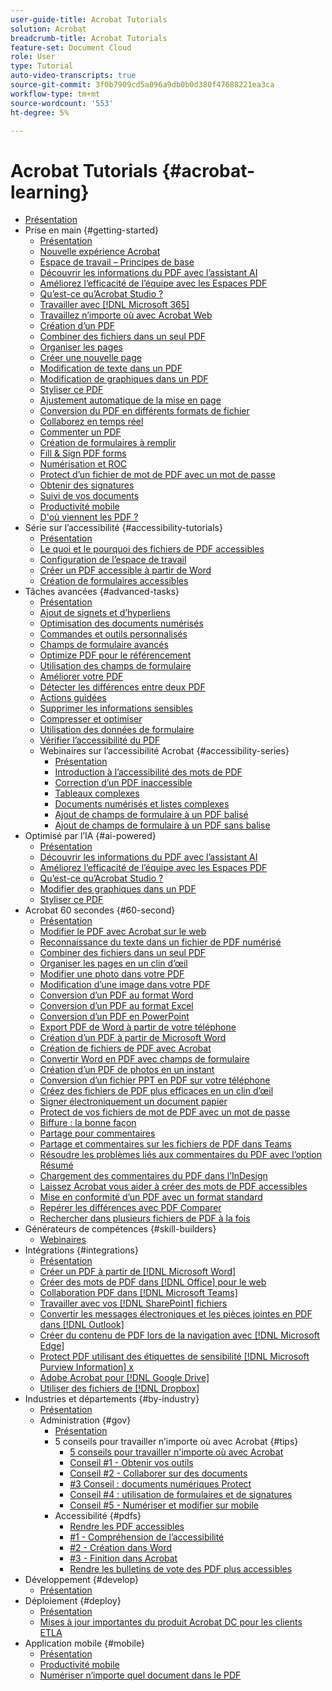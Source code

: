 ```yaml
---
user-guide-title: Acrobat Tutorials
solution: Acrobat
breadcrumb-title: Acrobat Tutorials
feature-set: Document Cloud
role: User
type: Tutorial
auto-video-transcripts: true
source-git-commit: 3f0b7909cd5a096a9db0b0d380f47688221ea3ca
workflow-type: tm+mt
source-wordcount: '553'
ht-degree: 5%

---
```



# Acrobat Tutorials {#acrobat-learning}

+ [Présentation](overview.md)
+ Prise en main {#getting-started}
   + [Présentation](getting-started/getting-started-overview.md)
   + [Nouvelle expérience Acrobat](getting-started/new-workspace.md)
   + [Espace de travail – Principes de base](getting-started/get-to-know-the-acrobat-dc-interface.md)
   + [Découvrir les informations du PDF avec l’assistant AI](getting-started/ai-assistant.md)
   + [Améliorez l’efficacité de l’équipe avec les Espaces PDF](getting-started/pdf-spaces-legal.md)
   + [Qu’est-ce qu’Acrobat Studio ?](getting-started/acrobat-studio.md)
   + [Travailler avec [!DNL Microsoft 365]](https://experienceleague.adobe.com/docs/document-cloud-learn/acrobat-learning/integrations/integrate-overview.html#microsoft)
   + [Travaillez n’importe où avec Acrobat Web](getting-started/acrobatweb.md)
   + [Création d’un PDF](getting-started/create-pdf.md)
   + [Combiner des fichiers dans un seul PDF](getting-started/combine-to-pdf.md)
   + [Organiser les pages](getting-started/organize.md)
   + [Créer une nouvelle page](getting-started/add-custom-page.md)
   + [Modification de texte dans un PDF](getting-started/edit-pdf.md)
   + [Modification de graphiques dans un PDF](getting-started/edit-graphics.md)
   + [Styliser ce PDF](getting-started/stylize-this-pdf.md)
   + [Ajustement automatique de la mise en page](getting-started/auto-adjust-layout.md)
   + [Conversion du PDF en différents formats de fichier](getting-started/export-pdf.md)
   + [Collaborez en temps réel](getting-started/collaborate.md)
   + [Commenter un PDF](getting-started/comment-on-pdf-files.md)
   + [Création de formulaires à remplir](getting-started/create-fillable-forms.md)
   + [Fill &amp; Sign PDF forms](getting-started/fill-and-sign.md)
   + [Numérisation et ROC](getting-started/scan-and-ocr.md)
   + [Protect d’un fichier de mot de PDF avec un mot de passe](getting-started/password-protect.md)
   + [Obtenir des signatures](getting-started/signatures.md)
   + [Suivi de vos documents](getting-started/track.md)
   + [Productivité mobile](getting-started/productivity.md)
   + [D&#39;où viennent les PDF ?](getting-started/where-do-pdfs-come-from.md)
+ Série sur l’accessibilité {#accessibility-tutorials}
   + [Présentation](accessibility-series/accessibility-overview.md)
   + [Le quoi et le pourquoi des fichiers de PDF accessibles](accessibility-series/what-why-accessible-pdf.md)
   + [Configuration de l’espace de travail](accessibility-series/set-up-workspace.md)
   + [Créer un PDF accessible à partir de Word](accessibility-series/create-accessible-from-word.md)
   + [Création de formulaires accessibles](accessibility-series/create-accessible-forms.md)
+ Tâches avancées {#advanced-tasks}
   + [Présentation](advanced-tasks/advanced-tasks-overview.md)
   + [Ajout de signets et d’hyperliens](advanced-tasks/bookmarks.md)
   + [Optimisation des documents numérisés](advanced-tasks/optimizescan.md)
   + [Commandes et outils personnalisés](advanced-tasks/custom.md)
   + [Champs de formulaire avancés](advanced-tasks/advancedforms.md)
   + [Optimize PDF pour le référencement](advanced-tasks/optimizeseo.md)
   + [Utilisation des champs de formulaire](advanced-tasks/workforms.md)
   + [Améliorer votre PDF](advanced-tasks/enhance.md)
   + [Détecter les différences entre deux PDF](advanced-tasks/compare.md)
   + [Actions guidées](advanced-tasks/action.md)
   + [Supprimer les informations sensibles](advanced-tasks/redact.md)
   + [Compresser et optimiser](advanced-tasks/reduce.md)
   + [Utilisation des données de formulaire](advanced-tasks/formdata.md)
   + [Vérifier l’accessibilité du PDF](advanced-tasks/accessibility.md)
   + Webinaires sur l’accessibilité Acrobat {#accessibility-series}
      + [Présentation](advanced-tasks/accessibility-series.md)
      + [Introduction à l’accessibilité des mots de PDF](advanced-tasks/accessibilitysession1.md)
      + [Correction d’un PDF inaccessible](advanced-tasks/accessibilitysession2.md)
      + [Tableaux complexes](advanced-tasks/accessibilitysession3.md)
      + [Documents numérisés et listes complexes](advanced-tasks/accessibilitysession4.md)
      + [Ajout de champs de formulaire à un PDF balisé](advanced-tasks/accessibilitysession5.md)
      + [Ajout de champs de formulaire à un PDF sans balise](advanced-tasks/accessibilitysession6.md)
+ Optimisé par l’IA {#ai-powered}
   + [Présentation](ai-powered/ai-overview.md)
   + [Découvrir les informations du PDF avec l’assistant AI](https://experienceleague.adobe.com/en/docs/document-cloud-learn/acrobat-learning/getting-started/ai-assistant)
   + [Améliorez l’efficacité de l’équipe avec les Espaces PDF](https://experienceleague.adobe.com/en/docs/document-cloud-learn/acrobat-learning/getting-started/pdf-spaces-legal)
   + [Qu’est-ce qu’Acrobat Studio ?](https://experienceleague.adobe.com/en/docs/document-cloud-learn/acrobat-learning/getting-started/acrobat-studio)
   + [Modifier des graphiques dans un PDF](https://experienceleague.adobe.com/en/docs/document-cloud-learn/acrobat-learning/getting-started/edit-graphics)
   + [Styliser ce PDF](https://experienceleague.adobe.com/en/docs/document-cloud-learn/acrobat-learning/getting-started/stylize-this-pdf)
+ Acrobat 60 secondes {#60-second}
   + [Présentation](60-second/60-second-overview.md)
   + [Modifier le PDF avec Acrobat sur le web](60-second/edit.md)
   + [Reconnaissance du texte dans un fichier de PDF numérisé](60-second/textrecognition.md)
   + [Combiner des fichiers dans un seul PDF](60-second/combine-to-one-pdf.md)
   + [Organiser les pages en un clin d’œil](60-second/organize.md)
   + [Modifier une photo dans votre PDF](60-second/editphoto.md)
   + [Modification d’une image dans votre PDF](60-second/editgraphic.md)
   + [Conversion d’un PDF au format Word](60-second/convert-pdf-word.md)
   + [Conversion d’un PDF au format Excel](60-second/convert-pdf-excel.md)
   + [Conversion d’un PDF en PowerPoint](60-second/convert-pdf-powerpoint.md)
   + [Export PDF de Word à partir de votre téléphone](60-second/exportwordphone.md)
   + [Création d’un PDF à partir de Microsoft Word](60-second/word-to-pdf.md)
   + [Création de fichiers de PDF avec Acrobat](60-second/create-from-acrobat.md)
   + [Convertir Word en PDF avec champs de formulaire](60-second/wordform.md)
   + [Création d’un PDF de photos en un instant](60-second/photo.md)
   + [Conversion d’un fichier PPT en PDF sur votre téléphone](60-second/phone.md)
   + [Créez des fichiers de PDF plus efficaces en un clin d’œil](60-second/optimize.md)
   + [Signer électroniquement un document papier](60-second/sign.md)
   + [Protect de vos fichiers de mot de PDF avec un mot de passe](60-second/protect.md)
   + [Biffure : la bonne façon](60-second/redaction.md)
   + [Partage pour commentaires](60-second/share-comment.md)
   + [Partage et commentaires sur les fichiers de PDF dans Teams](60-second/share-comment-teams.md)
   + [Résoudre les problèmes liés aux commentaires du PDF avec l’option Résumé](60-second/summarize-comments.md)
   + [Chargement des commentaires du PDF dans l’InDesign](60-second/indesign.md)
   + [Laissez Acrobat vous aider à créer des mots de PDF accessibles](60-second/accessible.md)
   + [Mise en conformité d’un PDF avec un format standard](60-second/conform.md)
   + [Repérer les différences avec PDF Comparer](60-second/compare.md)
   + [Rechercher dans plusieurs fichiers de PDF à la fois](60-second/search.md)
+ Générateurs de compétences {#skill-builders}
   + [Webinaires](skill-builder/skill-builder-webinars.md)
+ Intégrations {#integrations}
   + [Présentation](integrate/integrate-overview.md)
   + [Créer un PDF à partir de [!DNL Microsoft Word]](integrate/createfromword.md)
   + [Créer des mots de PDF dans [!DNL Office] pour le web](integrate/createofficeweb.md)
   + [Collaboration PDF dans  [!DNL Microsoft Teams]](integrate/acrobatandteams.md)
   + [Travailler avec vos  [!DNL SharePoint] fichiers](integrate/acrobatandsp.md)
   + [Convertir les messages électroniques et les pièces jointes en PDF dans  [!DNL Outlook]](integrate/outlook.md)
   + [Créer du contenu de PDF lors de la navigation avec  [!DNL Microsoft Edge]](integrate/edge.md)
   + [Protect PDF utilisant des étiquettes de sensibilité [!DNL Microsoft Purview Information] x](integrate/microsoftsensitivitylabels.md)
   + [Adobe Acrobat pour  [!DNL Google Drive]](integrate/acrobatandgoogle.md)
   + [Utiliser des fichiers de  [!DNL Dropbox]](integrate/acrobat-dropbox.md)
+ Industries et départements {#by-industry}
   + [Présentation](industry/industry-overview.md)
   + Administration {#gov}
      + [Présentation](industry/gov/gov-overview.md)
      + 5 conseils pour travailler n’importe où avec Acrobat {#tips}
         + [5 conseils pour travailler n&#39;importe où avec Acrobat](industry/gov/5-tips-for-working-anywhere-with-acrobat-dc-for-government.md)
         + [Conseil #1 - Obtenir vos outils](industry/gov/get-your-tools.md)
         + [Conseil #2 - Collaborer sur des documents](industry/gov/collaborate-on-documents.md)
         + [#3 Conseil : documents numériques Protect](industry/gov/protect-digital-documents.md)
         + [Conseil #4 : utilisation de formulaires et de signatures](industry/gov/work-with-forms-and-signatures.md)
         + [Conseil #5 - Numériser et modifier sur mobile](industry/gov/scan-and-edit-on-mobile.md)
      + Accessibilité {#pdfs}
         + [Rendre les PDF accessibles](industry/gov/making-pdfs-accessible.md)
         + [#1 - Compréhension de l’accessibilité](industry/gov/understanding-accessibility.md)
         + [#2 - Création dans Word](industry/gov/authoring-in-word.md)
         + [#3 - Finition dans Acrobat](industry/gov/finishing-in-acrobat.md)
         + [Rendre les bulletins de vote des PDF plus accessibles](industry/gov/making-pdf-ballots-accessible.md)
+ Développement {#develop}
   + [Présentation](develop/develop-overview.md)
+ Déploiement {#deploy}
   + [Présentation](deploy/deploy-overview.md)
   + [Mises à jour importantes du produit Acrobat DC pour les clients ETLA](deploy/signentitlementchanges.md)
+ Application mobile {#mobile}
   + [Présentation](mobile/mobile-overview.md)
   + [Productivité mobile](https://experienceleague.adobe.com/docs/document-cloud-learn/acrobat-learning/getting-started/productivity.html)
   + [Numériser n’importe quel document dans le PDF](mobile/scan-mobile-app.md)
